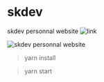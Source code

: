 # skdev
skdev personnal website
![link](https://skandal-dev.netlify.app/)

![skdev personnal website](https://repository-images.githubusercontent.com/440027697/f8c1835e-c911-497d-92ab-d47563b2f4eb)



> yarn install

> yarn start

